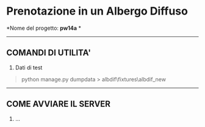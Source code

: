 # Prenotazione in un Albergo Diffuso

*Nome del progetto: **pw14a** *

---
## COMANDI DI UTILITA'

1. Dati di test
> python manage.py dumpdata > albdif\fixtures\albdif_new


---

## COME AVVIARE IL SERVER

1. ...